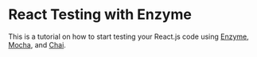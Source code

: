 # React Testing with Enzyme

This is a tutorial on how to start testing your React.js code using [Enzyme](http://airbnb.io/enzyme), [Mocha](https://mochajs.org/), and [Chai](http://chaijs.com/).
